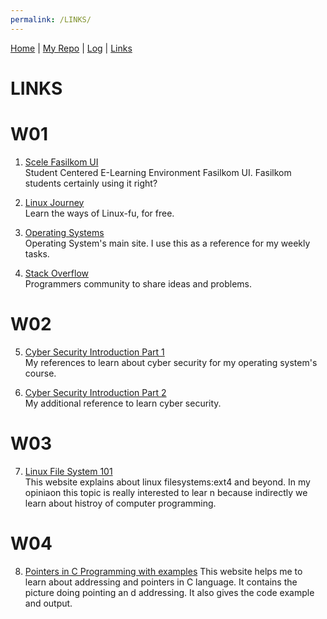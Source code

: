 ```yaml
---
permalink: /LINKS/
---
```


[Home](https://rasyidmi20.github.io/os212/) | [My Repo](https://github.com/rasyidmi20/os212) | [Log](https://github.com/rasyidmi20/os212/tree/master/TXT/mylog.txthttps://github.com/rasyidmi20/os212/tree/master/TXT/mylog.txt) |  [Links](https://rasyidmi20.github.io/os212/LINKS/)

# LINKS

# W01
1. [Scele Fasilkom UI](https://scele.cs.ui.ac.id/)<br>
   Student Centered E-Learning Environment Fasilkom UI. Fasilkom students certainly using it right?

2. [Linux Journey](https://linuxjourney.com/)<br>
   Learn the ways of Linux-fu, for free.

3. [Operating Systems](https://os.vlsm.org/)<br>
   Operating System's main site. I use this as a reference for my weekly tasks.
   
4. [Stack Overflow](https://stackoverflow.com/)<br>
   Programmers community to share ideas and problems.
   
# W02
5. [Cyber Security Introduction Part 1](https://www.youtube.com/watch?v=rcDO8km6R6c)<br>
   My references to learn about cyber security for my operating system's course.

6. [Cyber Security Introduction Part 2](https://www.youtube.com/watch?v=CivG_2UqKMg)<br>
   My additional reference to learn cyber security.

# W03
7. [Linux File System 101](https://opensource.com/article/18/4/ext4-filesystem)<br>
   This website explains about linux filesystems:ext4 and beyond. In my opiniaon this topic is really interested to lear   n because indirectly we learn about histroy of computer programming.

# W04
8. [Pointers in C Programming with examples](https://beginnersbook.com/2014/01/c-pointers/)
   This website helps me to learn about addressing and pointers in C language. It contains the picture doing pointing an   d addressing. It also gives the code example and output.

